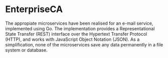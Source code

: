 # EnterpriseCA
The appropiate microservices have been realised for an e-mail service, implemented using Go. The implementation provides a Representational State Transfer (REST) interface over the Hypertext Transfer Protocol (HTTP), and works with JavaScript Object Notation (JSON). As a simplification, none of the microservices save any data permanently in a file system or database.
